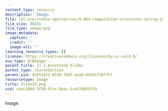 ```yaml
---
content_type: resource
description: 'Image: '
file: /ol-ocw-studio-app/courses/6-004-computation-structures-spring-2017/caac10bd3f504fcebbac1ce574035f3a_Slide24.png
file_size: 88255
file_type: image/png
image_metadata:
  caption: ''
  credit: ''
  image-alt: ''
learning_resource_types: []
license: https://creativecommons.org/licenses/by-nc-sa/4.0/
ocw_type: OCWImage
parent_title: 17.1 Annotated Slides
parent_type: CourseSection
parent_uid: 435fa3f2-0748-7b97-ace6-65391f3bff5f
resourcetype: Image
title: Slide24.png
uid: caac10bd-3f50-4fce-bbac-1ce574035f3a
---
```

Image: 